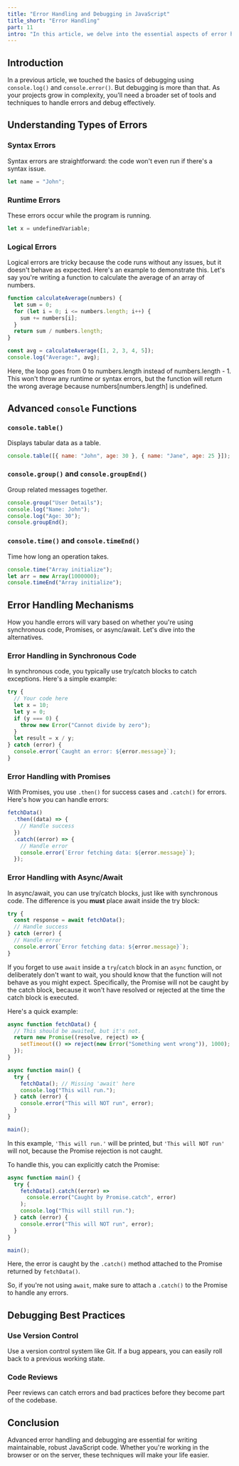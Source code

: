```yaml
---
title: "Error Handling and Debugging in JavaScript"
title_short: "Error Handling"
part: 11
intro: "In this article, we delve into the essential aspects of error handling and debugging in JavaScript. Learn about different types of errors, advanced debugging techniques, and various error-handling mechanisms to develop robust and maintainable JavaScript applications."
---
```


## Introduction

In a previous article, we touched the basics of debugging using `console.log()`
and `console.error()`. But debugging is more than that. As your projects grow in
complexity, you'll need a broader set of tools and techniques to handle errors
and debug effectively.

## Understanding Types of Errors

### Syntax Errors

Syntax errors are straightforward: the code won't even run if there's a syntax
issue.

```javascript
let name = "John";
```

### Runtime Errors

These errors occur while the program is running.

```javascript
let x = undefinedVariable;
```

### Logical Errors

Logical errors are tricky because the code runs without any issues, but it
doesn't behave as expected. Here's an example to demonstrate this. Let's say
you're writing a function to calculate the average of an array of numbers.

```javascript
function calculateAverage(numbers) {
  let sum = 0;
  for (let i = 0; i <= numbers.length; i++) {
    sum += numbers[i];
  }
  return sum / numbers.length;
}

const avg = calculateAverage([1, 2, 3, 4, 5]);
console.log("Average:", avg);
```

Here, the loop goes from 0 to numbers.length instead of numbers.length - 1. This
won't throw any runtime or syntax errors, but the function will return the wrong
average because numbers[numbers.length] is undefined.

## Advanced `console` Functions

### `console.table()`

Displays tabular data as a table.

```javascript
console.table([{ name: "John", age: 30 }, { name: "Jane", age: 25 }]);
```

### `console.group()` and `console.groupEnd()`

Group related messages together.

```javascript
console.group("User Details");
console.log("Name: John");
console.log("Age: 30");
console.groupEnd();
```

### `console.time()` and `console.timeEnd()`

Time how long an operation takes.

```javascript
console.time("Array initialize");
let arr = new Array(1000000);
console.timeEnd("Array initialize");
```

## Error Handling Mechanisms

How you handle errors will vary based on whether you're using synchronous code,
Promises, or async/await. Let's dive into the alternatives.

### Error Handling in Synchronous Code

In synchronous code, you typically use try/catch blocks to catch exceptions.
Here's a simple example:

```javascript
try {
  // Your code here
  let x = 10;
  let y = 0;
  if (y === 0) {
    throw new Error("Cannot divide by zero");
  }
  let result = x / y;
} catch (error) {
  console.error(`Caught an error: ${error.message}`);
}
```

### Error Handling with Promises

With Promises, you use `.then()` for success cases and `.catch()` for errors.
Here's how you can handle errors:

```javascript
fetchData()
  .then((data) => {
    // Handle success
  })
  .catch((error) => {
    // Handle error
    console.error(`Error fetching data: ${error.message}`);
  });
```

### Error Handling with Async/Await

In async/await, you can use try/catch blocks, just like with synchronous code.
The difference is you **must** place await inside the try block:

```javascript
try {
  const response = await fetchData();
  // Handle success
} catch (error) {
  // Handle error
  console.error(`Error fetching data: ${error.message}`);
}
```

If you forget to use `await` inside a `try`/`catch` block in an `async`
function, or deliberately don't want to wait, you should know that the function
will not behave as you might expect. Specifically, the Promise will not be
caught by the catch block, because it won't have resolved or rejected at the
time the catch block is executed.

Here's a quick example:

```javascript
async function fetchData() {
  // This should be awaited, but it's not.
  return new Promise((resolve, reject) => {
    setTimeout(() => reject(new Error("Something went wrong")), 1000);
  });
}

async function main() {
  try {
    fetchData(); // Missing 'await' here
    console.log("This will run.");
  } catch (error) {
    console.error("This will NOT run", error);
  }
}

main();
```

In this example, `'This will run.'` will be printed, but `'This will NOT run'`
will not, because the Promise rejection is not caught.

To handle this, you can explicitly catch the Promise:

```javascript
async function main() {
  try {
    fetchData().catch((error) =>
      console.error("Caught by Promise.catch", error)
    );
    console.log("This will still run.");
  } catch (error) {
    console.error("This will NOT run", error);
  }
}

main();
```

Here, the error is caught by the `.catch()` method attached to the Promise
returned by `fetchData()`.

So, if you're not using `await`, make sure to attach a `.catch()` to the Promise
to handle any errors.

## Debugging Best Practices

### Use Version Control

Use a version control system like Git. If a bug appears, you can easily roll
back to a previous working state.

### Code Reviews

Peer reviews can catch errors and bad practices before they become part of the
codebase.

## Conclusion

Advanced error handling and debugging are essential for writing maintainable,
robust JavaScript code. Whether you're working in the browser or on the server,
these techniques will make your life easier.
